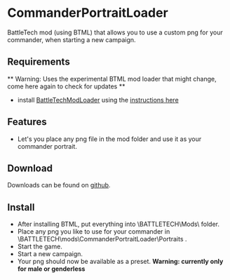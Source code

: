 # CommanderPortraitLoader
BattleTech mod (using BTML) that allows you to use a custom png for your commander, when starting a new campaign.

## Requirements
** Warning: Uses the experimental BTML mod loader that might change, come here again to check for updates **

* install [BattleTechModLoader](https://github.com/Mpstark/BattleTechModLoader/releases) using the [instructions here](https://github.com/Mpstark/BattleTechModLoader)

## Features
- Let's you place any png file in the mod folder and use it as your commander portrait.

## Download

Downloads can be found on [github](https://github.com/Morphyum/CommanderPortraitLoader/releases).

## Install
- After installing BTML, put  everything into \BATTLETECH\Mods\ folder.
- Place any png you like to use for your commander in \BATTLETECH\mods\CommanderPortraitLoader\Portraits .
- Start the game.
- Start a new campaign.
- Your png should now be available as a preset. **Warning: currently only for male or genderless**

